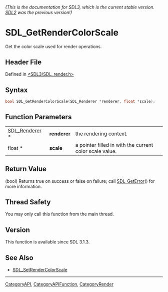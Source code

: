 ###### (This is the documentation for SDL3, which is the current stable version. [SDL2](https://wiki.libsdl.org/SDL2/) was the previous version!)
# SDL_GetRenderColorScale

Get the color scale used for render operations.

## Header File

Defined in [<SDL3/SDL_render.h>](https://github.com/libsdl-org/SDL/blob/main/include/SDL3/SDL_render.h)

## Syntax

```c
bool SDL_GetRenderColorScale(SDL_Renderer *renderer, float *scale);
```

## Function Parameters

|                                |              |                                                         |
| ------------------------------ | ------------ | ------------------------------------------------------- |
| [SDL_Renderer](SDL_Renderer) * | **renderer** | the rendering context.                                  |
| float *                        | **scale**    | a pointer filled in with the current color scale value. |

## Return Value

(bool) Returns true on success or false on failure; call
[SDL_GetError](SDL_GetError)() for more information.

## Thread Safety

You may only call this function from the main thread.

## Version

This function is available since SDL 3.1.3.

## See Also

- [SDL_SetRenderColorScale](SDL_SetRenderColorScale)

----
[CategoryAPI](CategoryAPI), [CategoryAPIFunction](CategoryAPIFunction), [CategoryRender](CategoryRender)

